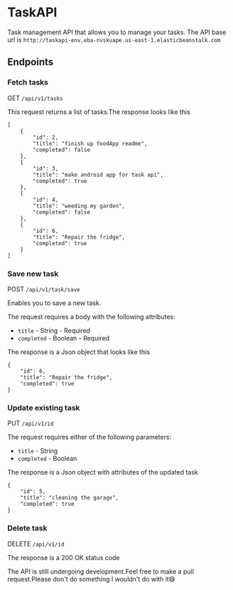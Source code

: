 # TaskAPI
Task management API that allows you to manage your tasks.
The API base url is `http://taskapi-env.eba-nvskuape.us-east-1.elasticbeanstalk.com`

## Endpoints ##
### Fetch tasks ###
GET `/api/v1/tasks`

This request returns a list of tasks.The response looks like this
```
[
    {
        "id": 2,
        "title": "finish up foodApp readme",
        "completed": false
    },
    {
        "id": 3,
        "title": "make android app for task api",
        "completed": true
    },
    {
        "id": 4,
        "title": "weeding my garden",
        "completed": false
    },
    {
        "id": 6,
        "title": "Repair the fridge",
        "completed": true
    }
]
```
### Save new task ###
POST `/api/v1/task/save`

Enables you to save a new task.

The request requires a body with the following attributes:


 - `title` - String - Required
 - `completed` - Boolean - Required

The response is a Json object that looks like this

```
{
    "id": 6,
    "title": "Repair the fridge",
    "completed": true
}
```
### Update existing task ###
PUT `/api/v1/id`

The request requires either of the following parameters:

 - `title` - String 
 - `completed` - Boolean

The response is a Json object with attributes of the updated task
```
{
    "id": 5,
    "title": "cleaning the garage",
    "completed": true
}
```

### Delete task ###
DELETE `/api/v1/id`

The response is a 200 OK status code

The API is still undergoing development.Feel free to make a pull request.Please don't do something I wouldn't do with it😄





